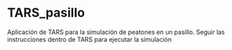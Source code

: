 # TARS_pasillo
Aplicación de TARS para la simulación de peatones en un pasillo.
Seguir las instrucciones dentro de TARS para ejecutar la simulación
